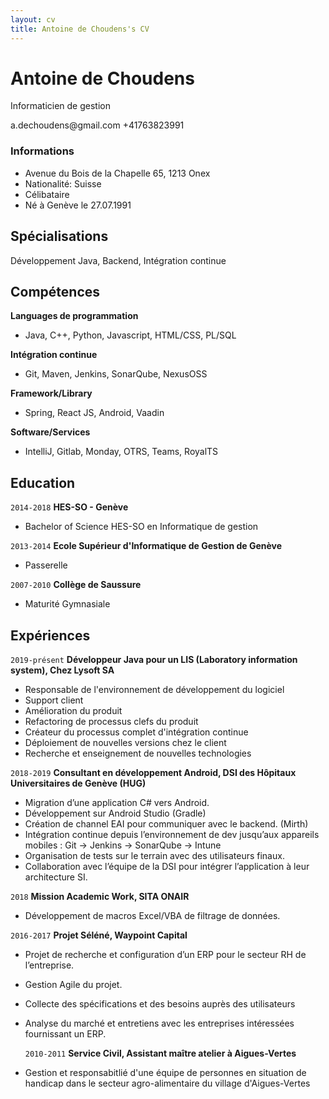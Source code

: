 ```yaml
---
layout: cv
title: Antoine de Choudens's CV
---
```

# Antoine de Choudens
Informaticien de gestion

<div id="webaddress">
<a>a.dechoudens@gmail.com</a>
<a>+41763823991</a>
</div>

### Informations
- Avenue du Bois de la Chapelle 65, 1213 Onex
- Nationalité: Suisse
- Célibataire
- Né à Genève le 27.07.1991

## Spécialisations

Développement Java, Backend, Intégration continue

## Compétences
__Languages de programmation__
- Java, C++, Python, Javascript, HTML/CSS, PL/SQL

__Intégration continue__
- Git, Maven, Jenkins, SonarQube, NexusOSS

__Framework/Library__
- Spring, React JS, Android, Vaadin

__Software/Services__
- IntelliJ, Gitlab, Monday, OTRS, Teams, RoyalTS

## Education
`2014-2018`
__HES-SO - Genève__
- Bachelor of Science HES-SO en Informatique de gestion

`2013-2014`
__Ecole Supérieur d'Informatique de Gestion de Genève__
- Passerelle

`2007-2010`
__Collège de Saussure__
- Maturité Gymnasiale




## Expériences
`2019-présent`
__Développeur Java pour un LIS (Laboratory information system), Chez Lysoft SA__
- Responsable de l'environnement de développement du logiciel
- Support client
- Amélioration du produit
- Refactoring de processus clefs du produit
- Créateur du processus complet d'intégration continue
- Déploiement de nouvelles versions chez le client
- Recherche et enseignement de nouvelles technologies

`2018-2019`
__Consultant en développement Android, DSI des Hôpitaux Universitaires de Genève (HUG)__
- Migration d’une application C# vers Android.
- Développement sur Android Studio (Gradle)
- Création de channel EAI pour communiquer avec le backend. (Mirth)
- Intégration continue depuis l’environnement de dev jusqu’aux appareils mobiles : Git -> Jenkins -> SonarQube -> Intune
- Organisation de tests sur le terrain avec des utilisateurs finaux.
- Collaboration avec l’équipe de la DSI pour intégrer l’application à leur architecture SI.

`2018`
__Mission Academic Work, SITA ONAIR__
- Développement de macros Excel/VBA de filtrage de données.

`2016-2017`
__Projet Séléné, Waypoint Capital__
- Projet de recherche et configuration d’un ERP pour le secteur RH de l’entreprise.
- Gestion Agile du projet. 
- Collecte des spécifications et des besoins auprès des utilisateurs
- Analyse du marché et entretiens avec les entreprises intéressées fournissant un ERP.

  `2010-2011`
__Service Civil, Assistant maître atelier à Aigues-Vertes__
- Gestion et responsabitlié d'une équipe de personnes en situation de handicap dans le secteur agro-alimentaire du village d'Aigues-Vertes


